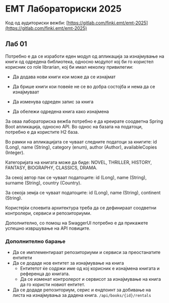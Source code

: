 # ЕМТ Лабораториски 2025

Код од аудиториски вежби: [https://gitlab.com/finki.emt/emt-2025](https://gitlab.com/finki.emt/emt-2025)

## Лаб 01

Потребно е да се изработи еден модул од апликација за изнајмување на книги од одредена библиотека, односно модулот кој би го користел корисник со role librarian, кој би имал неколку привилегии:

- Да додава нови книги кои може да се изнајмат

- Да брише книги кои повеќе не се во добра состојба и нема да се изнајмуваат

- Да изменува одреден запис за книга

- Да обележи одредена книга како изнајмена

За оваа лабораториска вежба потребно е да креирате соодветна Spring Boot апликација, односно API. Во однос на базата на податоци, потребно е да користите H2 база.

Во рамки на апликацијата се чуваат следните податоци за книгите: id (Long), name (String), category (enum), author (Author), availableCopies (Integer).

Категоријата на книгата може да биде: NOVEL, THRILLER, HISTORY, FANTASY, BIOGRAPHY, CLASSICS, DRAMA.

За секој автор пак се чуваат податоците: id (Long), name (String), surname (String), country (Country).

За секоја земја се чуваат податоците: id (Long), name (String), continent (String).

Користејќи слоевита архитектура треба да се дефинираат соодветни контролери, сервиси и репозиториуми.

Дополнително, со помош на SwaggerUI потребно е да прикажете успешно извршување на API повиците.

### Дополнително барање

- Да се имплементираат репозиториуми и сервиси за преостанатите ентитети
- Да се додаде нов ентитет за изнајмување на книга
  - Ентитетот ќе содржи име од кој корисник е изнајмена книгата и референца до книгата. 
  - Да се изменат контролерот и сервисот за изнајмување на книга да го користи новиот ентитет.
- Да се додаде репозиториум, серис и ендпоинт за добивање на листа на изнајмувања за дадена книга. `/api/books/{id}/rentals`
